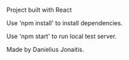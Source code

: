 Project built with React

Use 'npm install' to install dependencies.

Use 'npm start' to run local test server.

Made by Danielius Jonaitis.